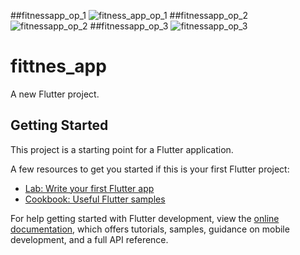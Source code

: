##fitnessapp_op_1
![fitness_app_op_1](https://user-images.githubusercontent.com/113667646/205441312-03158941-db35-4705-aa23-da76024d6bc8.png)
##fitnessapp_op_2
![fitnessapp_op_2](https://user-images.githubusercontent.com/113667646/205441314-bbc9fe0a-d423-4a85-b87e-79221ef28f6e.png)
##fitnessapp_op_3
![fitnessapp_op_3](https://user-images.githubusercontent.com/113667646/205441322-85aa10f7-8826-4ab9-ac48-52898846a7a7.png)
# fittnes_app

A new Flutter project.

## Getting Started

This project is a starting point for a Flutter application.

A few resources to get you started if this is your first Flutter project:

- [Lab: Write your first Flutter app](https://docs.flutter.dev/get-started/codelab)
- [Cookbook: Useful Flutter samples](https://docs.flutter.dev/cookbook)

For help getting started with Flutter development, view the
[online documentation](https://docs.flutter.dev/), which offers tutorials,
samples, guidance on mobile development, and a full API reference.
